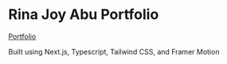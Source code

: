 # Rina Joy Abu Portfolio

[Portfolio](https://www.rinajoyabu.dev)

Built using Next.js, Typescript, Tailwind CSS, and Framer Motion
